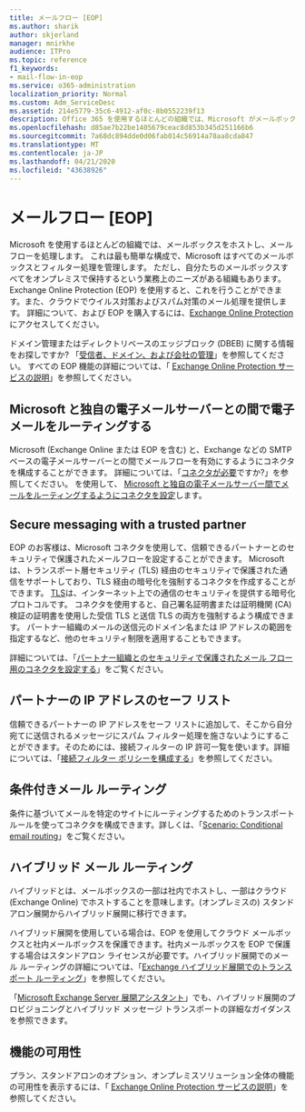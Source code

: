 ```yaml
---
title: メールフロー [EOP]
ms.author: sharik
author: skjerland
manager: mnirkhe
audience: ITPro
ms.topic: reference
f1_keywords:
- mail-flow-in-eop
ms.service: o365-administration
localization_priority: Normal
ms.custom: Adm_ServiceDesc
ms.assetid: 214e5779-35c6-4912-af0c-8b0552239f13
description: Office 365 を使用するほとんどの組織では、Microsoft がメールボックスをホストし、メールフローを処理します。 これは最も簡単な構成で、Microsoft はすべてのメールボックスとフィルター処理を管理します。 ただし、自分たちのメールボックスすべてをオンプレミスで保持するという業務上のニーズがある組織もあります。 Exchange Online Protection (EOP) を使用すると、これを行うことができます。また、クラウドでウイルス対策およびスパム対策のメール処理を提供します。
ms.openlocfilehash: d85ae7b22be1405679ceac8d853b345d251166b6
ms.sourcegitcommit: 7a68dc894dde0d06fab014c56914a78aa8cda847
ms.translationtype: MT
ms.contentlocale: ja-JP
ms.lasthandoff: 04/21/2020
ms.locfileid: "43638926"
---
```

# <a name="mail-floweop"></a>メールフロー [EOP]

Microsoft を使用するほとんどの組織では、メールボックスをホストし、メールフローを処理します。 これは最も簡単な構成で、Microsoft はすべてのメールボックスとフィルター処理を管理します。 ただし、自分たちのメールボックスすべてをオンプレミスで保持するという業務上のニーズがある組織もあります。 Exchange Online Protection (EOP) を使用すると、これを行うことができます。また、クラウドでウイルス対策およびスパム対策のメール処理を提供します。 詳細について、および EOP を購入するには、[Exchange Online Protection](https://products.office.com/exchange/exchange-email-security-spam-protection) にアクセスしてください。
  
ドメイン管理またはディレクトリベースのエッジブロック (DBEB) に関する情報をお探しですか? 「[受信者、ドメイン、および会社の管理](recipient-domain-and-company-management.md)」を参照してください。 すべての EOP 機能の詳細については、「 [Exchange Online Protection サービスの説明](exchange-online-protection-service-description.md)」を参照してください。
  
## <a name="routing-email-between-microsoft-and-your-own-email-servers"></a>Microsoft と独自の電子メールサーバーとの間で電子メールをルーティングする

Microsoft (Exchange Online または EOP を含む) と、Exchange などの SMTP ベースの電子メールサーバーとの間でメールフローを有効にするようにコネクタを構成することができます。 詳細については、「[コネクタが必要](https://docs.microsoft.com/exchange/mail-flow-best-practices/use-connectors-to-configure-mail-flow/do-i-need-to-create-a-connector)ですか?」を参照してください。 を使用して、 [Microsoft と独自の電子メールサーバー間でメールをルーティングするようにコネクタを設定](https://docs.microsoft.com/exchange/mail-flow-best-practices/use-connectors-to-configure-mail-flow/set-up-connectors-to-route-mail)します。
  
## <a name="secure-messaging-with-a-trusted-partner"></a>Secure messaging with a trusted partner

EOP のお客様は、Microsoft コネクタを使用して、信頼できるパートナーとのセキュリティで保護されたメールフローを設定することができます。 Microsoft は、トランスポート層セキュリティ (TLS) 経由のセキュリティで保護された通信をサポートしており、TLS 経由の暗号化を強制するコネクタを作成することができます。 [TLS](https://docs.microsoft.com/microsoft-365/compliance/exchange-online-uses-tls-to-secure-email-connections)は、インターネット上での通信のセキュリティを提供する暗号化プロトコルです。 コネクタを使用すると、自己署名証明書または証明機関 (CA) 検証の証明書を使用した受信 TLS と送信 TLS の両方を強制するよう構成できます。 パートナー組織のメールの送信元のドメイン名または IP アドレスの範囲を指定するなど、他のセキュリティ制限を適用することもできます。 
  
詳細については、「[パートナー組織とのセキュリティで保護されたメール フロー用のコネクタを設定する](https://docs.microsoft.com/exchange/mail-flow-best-practices/use-connectors-to-configure-mail-flow/set-up-connectors-for-secure-mail-flow-with-a-partner)」をご覧ください。
  
## <a name="safe-listing-a-partners-ip-address"></a>パートナーの IP アドレスのセーフ リスト

信頼できるパートナーの IP アドレスをセーフ リストに追加して、そこから自分宛てに送信されるメッセージにスパム フィルター処理を施さないようにすることができます。そのためには、接続フィルターの IP 許可一覧を使います。詳細については、「[接続フィルター ポリシーを構成する](https://go.microsoft.com/fwlink/p/?LinkID=287108)」を参照してください。
  
## <a name="conditional-mail-routing"></a>条件付きメール ルーティング

条件に基づいてメールを特定のサイトにルーティングするためのトランスポート ルールを使ってコネクタを構成できます。詳しくは、「[Scenario: Conditional email routing](https://docs.microsoft.com/exchange/mail-flow-best-practices/use-connectors-to-configure-mail-flow/conditional-mail-routing)」をご覧ください。
  
## <a name="hybrid-mail-routing"></a>ハイブリッド メール ルーティング

ハイブリッドとは、メールボックスの一部は社内でホストし、一部はクラウド (Exchange Online) でホストすることを意味します。(オンプレミスの) スタンドアロン展開からハイブリッド展開に移行できます。
  
ハイブリッド展開を使用している場合は、EOP を使用してクラウド メールボックスと社内メールボックスを保護できます。社内メールボックスを EOP で保護する場合はスタンドアロン ライセンスが必要です。ハイブリッド展開でのメール ルーティングの詳細については、「[Exchange ハイブリッド展開でのトランスポート ルーティング](https://go.microsoft.com/fwlink/p/?LinkId=271757)」を参照してください。
  
「[Microsoft Exchange Server 展開アシスタント](https://go.microsoft.com/fwlink/p/?LinkId=287036)」でも、ハイブリッド展開のプロビジョニングとハイブリッド メッセージ トランスポートの詳細なガイダンスを参照できます。 
  
## <a name="feature-availability"></a>機能の可用性

プラン、スタンドアロンのオプション、オンプレミスソリューション全体の機能の可用性を表示するには、「 [Exchange Online Protection サービスの説明](exchange-online-protection-service-description.md)」を参照してください。
